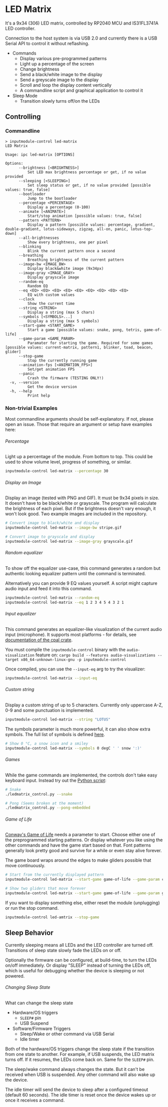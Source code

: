 # LED Matrix

It's a 9x34 (306) LED matrix, controlled by RP2040 MCU and IS31FL3741A LED controller.

Connection to the host system is via USB 2.0 and currently there is a USB Serial API to control it without reflashing.

- Commands
  - Display various pre-programmed patterns
  - Light up a percentage of the screen
  - Change brightness
  - Send a black/white image to the display
  - Send a greyscale image to the display
  - Scroll and loop the display content vertically
  - A commandline script and graphical application to control it
- Sleep Mode
  - Transition slowly turns off/on the LEDs

## Controlling

### Commandline

```
> inputmodule-control led-matrix
LED Matrix

Usage: ipc led-matrix [OPTIONS]

Options:
      --brightness [<BRIGHTNESS>]
          Set LED max brightness percentage or get, if no value provided
      --sleeping [<SLEEPING>]
          Set sleep status or get, if no value provided [possible values: true, false]
      --bootloader
          Jump to the bootloader
      --percentage <PERCENTAGE>
          Display a percentage (0-100)
      --animate [<ANIMATE>]
          Start/stop animation [possible values: true, false]
      --pattern <PATTERN>
          Display a pattern [possible values: percentage, gradient, double-gradient, lotus-sideways, zigzag, all-on, panic, lotus-top-down]
      --all-brightnesses
          Show every brightness, one per pixel
      --blinking
          Blink the current pattern once a second
      --breathing
          Breathing brightness of the current pattern
      --image-bw <IMAGE_BW>
          Display black&white image (9x34px)
      --image-gray <IMAGE_GRAY>
          Display grayscale image
      --random-eq
          Random EQ
      --eq <EQ> <EQ> <EQ> <EQ> <EQ> <EQ> <EQ> <EQ> <EQ>
          EQ with custom values
      --clock
          Show the current time
      --string <STRING>
          Display a string (max 5 chars)
      --symbols [<SYMBOLS>...]
          Display a string (max 5 symbols)
      --start-game <START_GAME>
          Start a game [possible values: snake, pong, tetris, game-of-life]
      --game-param <GAME_PARAM>
          Paramater for starting the game. Required for some games [possible values: current-matrix, pattern1, blinker, toad, beacon, glider]
      --stop-game
          Stop the currently running game
      --animation-fps [<ANIMATION_FPS>]
          Set/get animation FPS
      --panic
          Crash the firmware (TESTING ONLY!)
  -v, --version
          Get the device version
  -h, --help
          Print help
```

### Non-trivial Examples

Most commandline arguments should be self-explanatory.
If not, please open an issue.
Those that require an argument or setup have examples here:

###### Percentage

Light up a percentage of the module. From bottom to top.
This could be used to show volume level, progress of something, or similar.

```sh
inputmodule-control led-matrix --percentage 30
```

###### Display an Image

Display an image (tested with PNG and GIF). It must be 9x34 pixels in size. It
doesn't have to be black/white or grayscale. The program will calculate the
brightness of each pixel. But if the brightness doesn't vary enough, it won't
look good.
Two example images are included in the repository.

```sh
# Convert image to black/white and display
inputmodule-control led-matrix --image-bw stripe.gif

# Convert image to grayscale and display
inputmodule-control led-matrix --image-gray grayscale.gif
```

###### Random equalizer
To show off the equalizer use-case, this command generates a
random but authentic looking equalizer pattern until the command is terminated.

Alternatively you can provide 9 EQ values yourself. A script might capture
audio input and feed it into this command.

```sh
inputmodule-control led-matrix --random-eq
inputmodule-control led-matrix --eq 1 2 3 4 5 4 3 2 1
```

###### Input equalizer

This command generates an equalizer-like visualization of the current audio input (microphone).
It supports most platforms - for details, see [documentation of the cpal crate](https://github.com/RustAudio/cpal).

You must compile the `inputmodule-control` binary with the `audio-visualization` feature on:
`cargo build --features audio-visualizations --target x86_64-unknown-linux-gnu -p inputmodule-control`

Once compiled, you can use the `--input-eq` arg to try the visualizer:
```sh
inputmodule-control led-matrix --input-eq
```

###### Custom string

Display a custom string of up to 5 characters.
Currently only uppercase A-Z, 0-9 and some punctuation is implemented.

```sh
inputmodule-control led-matrix --string "LOTUS"
```

The symbols parameter is much more powerful, it can also show extra symbols.
The full list of symbols is defined [here](https://github.com/FrameworkComputer/led_matrix_fw/blob/main/inputmodule-control/src/font.rs).

```sh
# Show 0 °C, a snow icon and a smiley
inputmodule-control led-matrix --symbols 0 degC ' ' snow ':)'
```

###### Games

While the game commands are implemented, the controls don't take easy keyboard
input.
Instead try out the [Python script](../python.md):

```sh
# Snake
./ledmatrix_control.py --snake

# Pong (Seems broken at the moment)
./ledmatrix_control.py --pong-embedded
```

###### Game of Life

[Conway's Game of Life](https://en.wikipedia.org/wiki/Conway%27s_Game_of_Life)
needs a parameter to start. Choose either one of the preprogrammed starting patterns.
Or display whatever you like using the other commands and have the game start based on that.
Font patterns generally look pretty good and survive for a while or even stay alive forever.

The game board wraps around the edges to make gliders possible that move continuously.

```sh
# Start from the currently displayed pattern
inputmodule-control led-matrix --start-game game-of-life --game-param current-matrix

# Show two gliders that move forever
inputmodule-control led-matrix --start-game game-of-life --game-param glider
```

If you want to display something else, either reset the module (unplugging) or
run the stop command.

```sh
inputmodule-control led-amtrix --stop-game
```

## Sleep Behavior

Currently sleeping means all LEDs and the LED controller are turned off.
Transitions of sleep state slowly fade the LEDs on or off.

Optionally the firmware can be configured, at build-time, to turn the LEDs
on/off immediately. Or display "SLEEP" instead of turning the LEDs off, which
is useful for debugging whether the device is sleeping or not powered.


###### Changing Sleep State

What can change the sleep state

- Hardware/OS triggers
  - `SLEEP#` pin
  - USB Suspend
- Software/Firmware Triggers
  - Sleep/Wake or other command via USB Serial
  - Idle timer

Both of the hardware/OS triggers change the sleep state if the transition from one state to another.
For example, if USB suspends, the LED matrix turns off. If it resumes, the LEDs come back on.
Same for the `SLEEP#` pin.

The sleep/wake command always changes the state. But it can't be received when USB is suspended.
Any other command will also wake up the device.

The idle timer will send the device to sleep after a configured timeout (default 60 seconds).
The idle timer is reset once the device wakes up or once it receives a command.
